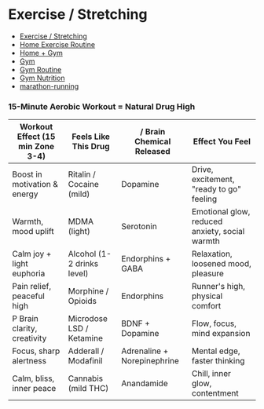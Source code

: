 # Exercise / Stretching

- [Exercise / Stretching](knowledge/biology/exercise-stretching/intro.md)
- [Home Exercise Routine](home-exercise-routine)
- [Home + Gym](home-gym)
- [Gym](gym)
- [Gym Routine](gym-routine)
- [Gym Nutrition](gym-nutrition)
- [marathon-running](knowledge/games/marathon-running.md)

### 15-Minute Aerobic Workout = Natural Drug High

| Workout Effect (15 min Zone 3-4) | Feels Like This Drug       | / Brain Chemical Released   | Effect You Feel                                |
| -------------------------------- | -------------------------- | --------------------------- | ---------------------------------------------- |
| Boost in motivation & energy     | Ritalin / Cocaine (mild)   | Dopamine                    | Drive, excitement, "ready to go" feeling       |
| Warmth, mood uplift              | MDMA (light)               | Serotonin                   | Emotional glow, reduced anxiety, social warmth |
| Calm joy + light euphoria        | Alcohol (1-2 drinks level) | Endorphins + GABA           | Relaxation, loosened mood, pleasure            |
| Pain relief, peaceful high       | Morphine / Opioids         | Endorphins                  | Runner's high, physical comfort                |
| P Brain clarity, creativity      | Microdose LSD / Ketamine   | BDNF + Dopamine             | Flow, focus, mind expansion                    |
| Focus, sharp alertness           | Adderall / Modafinil       | Adrenaline + Norepinephrine | Mental edge, faster thinking                   |
| Calm, bliss, inner peace         | Cannabis (mild THC)        | Anandamide                  | Chill, inner glow, contentment                 |
